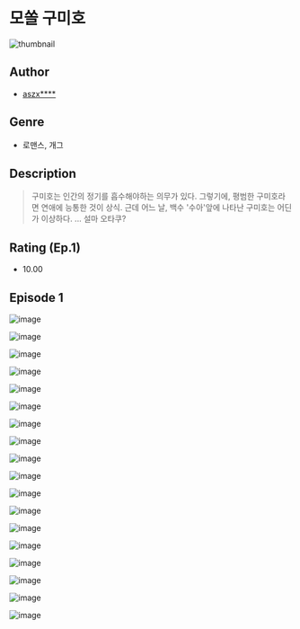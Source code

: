 # 모쏠 구미호
![thumbnail](https://image-comic.pstatic.net/user_contents_data/challenge_comic/2023/05/25/322674/upload_3905807483572478309_480x623.jpeg)

## Author
- [aszx****](https://comic.naver.com/artistTitle?id=322674)

## Genre
- 로맨스, 개그

## Description
> 구미호는 인간의 정기를 흡수해야하는 의무가 있다. 그렇기에, 평범한 구미호라면 연애에 능통한 것이 상식. 근데 어느 날, 백수 '수아'앞에 나타난 구미호는 어딘가 이상하다. ... 설마 오타쿠?


## Rating (Ep.1)
- 10.00

## Episode 1
![image](https://image-comic.pstatic.net/user_contents_data/challenge_comic/2023/05/25/322674/upload_7365691282294911586.jpeg)

![image](https://image-comic.pstatic.net/user_contents_data/challenge_comic/2023/05/25/322674/upload_3689402713074906675.jpeg)

![image](https://image-comic.pstatic.net/user_contents_data/challenge_comic/2023/05/25/322674/upload_7090133894308652597.jpeg)

![image](https://image-comic.pstatic.net/user_contents_data/challenge_comic/2023/05/25/322674/upload_3847822533825291316.jpeg)

![image](https://image-comic.pstatic.net/user_contents_data/challenge_comic/2023/05/25/322674/upload_7076673647174836784.jpeg)

![image](https://image-comic.pstatic.net/user_contents_data/challenge_comic/2023/05/25/322674/upload_7017787124417127013.jpeg)

![image](https://image-comic.pstatic.net/user_contents_data/challenge_comic/2023/05/25/322674/upload_3762247556599800881.jpeg)

![image](https://image-comic.pstatic.net/user_contents_data/challenge_comic/2023/05/25/322674/upload_3689909768344200293.jpeg)

![image](https://image-comic.pstatic.net/user_contents_data/challenge_comic/2023/05/25/322674/upload_3919600869103186274.jpeg)

![image](https://image-comic.pstatic.net/user_contents_data/challenge_comic/2023/05/25/322674/upload_7364564506114076771.jpeg)

![image](https://image-comic.pstatic.net/user_contents_data/challenge_comic/2023/05/25/322674/upload_7005122932392866148.jpeg)

![image](https://image-comic.pstatic.net/user_contents_data/challenge_comic/2023/05/25/322674/upload_7147324978678282551.jpeg)

![image](https://image-comic.pstatic.net/user_contents_data/challenge_comic/2023/05/25/322674/upload_7365748482615830115.jpeg)

![image](https://image-comic.pstatic.net/user_contents_data/challenge_comic/2023/05/25/322674/upload_7234299668559310902.jpeg)

![image](https://image-comic.pstatic.net/user_contents_data/challenge_comic/2023/05/25/322674/upload_4135540533296718386.jpeg)

![image](https://image-comic.pstatic.net/user_contents_data/challenge_comic/2023/05/25/322674/upload_4064044988007343668.jpeg)

![image](https://image-comic.pstatic.net/user_contents_data/challenge_comic/2023/05/25/322674/upload_3991656252004380977.jpeg)

![image](https://image-comic.pstatic.net/user_contents_data/challenge_comic/2023/05/25/322674/upload_3906931197354260529.jpeg)
